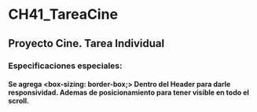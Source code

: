 # CH41_TareaCine
## Proyecto Cine. Tarea Individual
### Especificaciones especiales:


#### Se agrega <box-sizing: border-box;> Dentro del Header para darle responsividad. Ademas de posicionamiento <fixed> para tener visible en todo el scroll.